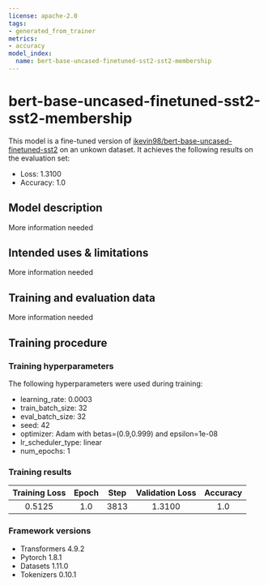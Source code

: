 ```yaml
---
license: apache-2.0
tags:
- generated_from_trainer
metrics:
- accuracy
model_index:
  name: bert-base-uncased-finetuned-sst2-sst2-membership
---
```


<!-- This model card has been generated automatically according to the information the Trainer had access to. You
should probably proofread and complete it, then remove this comment. -->

# bert-base-uncased-finetuned-sst2-sst2-membership

This model is a fine-tuned version of [ikevin98/bert-base-uncased-finetuned-sst2](https://huggingface.co/ikevin98/bert-base-uncased-finetuned-sst2) on an unkown dataset.
It achieves the following results on the evaluation set:
- Loss: 1.3100
- Accuracy: 1.0

## Model description

More information needed

## Intended uses & limitations

More information needed

## Training and evaluation data

More information needed

## Training procedure

### Training hyperparameters

The following hyperparameters were used during training:
- learning_rate: 0.0003
- train_batch_size: 32
- eval_batch_size: 32
- seed: 42
- optimizer: Adam with betas=(0.9,0.999) and epsilon=1e-08
- lr_scheduler_type: linear
- num_epochs: 1

### Training results

| Training Loss | Epoch | Step | Validation Loss | Accuracy |
|:-------------:|:-----:|:----:|:---------------:|:--------:|
| 0.5125        | 1.0   | 3813 | 1.3100          | 1.0      |


### Framework versions

- Transformers 4.9.2
- Pytorch 1.8.1
- Datasets 1.11.0
- Tokenizers 0.10.1
